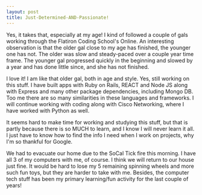 ```yaml
---
layout: post
title: Just-Determined-AND-Passionate!
---
```


Yes, it takes that, especially at my age! I kind of followed a couple of gals working through the Flatiron Coding School's Online. 
An interesting observation is that the older gal close to my age has finished, the younger one has not. The older was slow and 
steady-paced over a couple year time frame. The younger gal progressed quickly in the beginning and slowed by a year and has done 
little since, and she has not finished.

I love it! I am like that older gal, both in age and style. Yes, still working on this stuff. I have built apps with Ruby on Rails, REACT and Node JS along with
Express and many other package dependencies, including Mongo DB. Too me there are so many similarities in these languages and 
frameworks. I will continue working with coding along with Cisco Networking, where I have worked with Python as well.

It seems hard to make time for working and studying this stuff, but that is partly because there is so MUCH to learn, and I know
I will never learn it all. I just have to know how to find the info I need when I work on projects, why I'm so thankful for Google.

We had to evacuate our home due to the SoCal Tick fire this morning. I have all 3 of my computers with me, of course. I think we
will return to our house just fine. It would be hard to lose my 5 remaining spinning wheels and more such fun toys, but they are 
harder to take with me. Besides, the computer tech stuff has been my primary learning/fun activity for the last couple of years!

